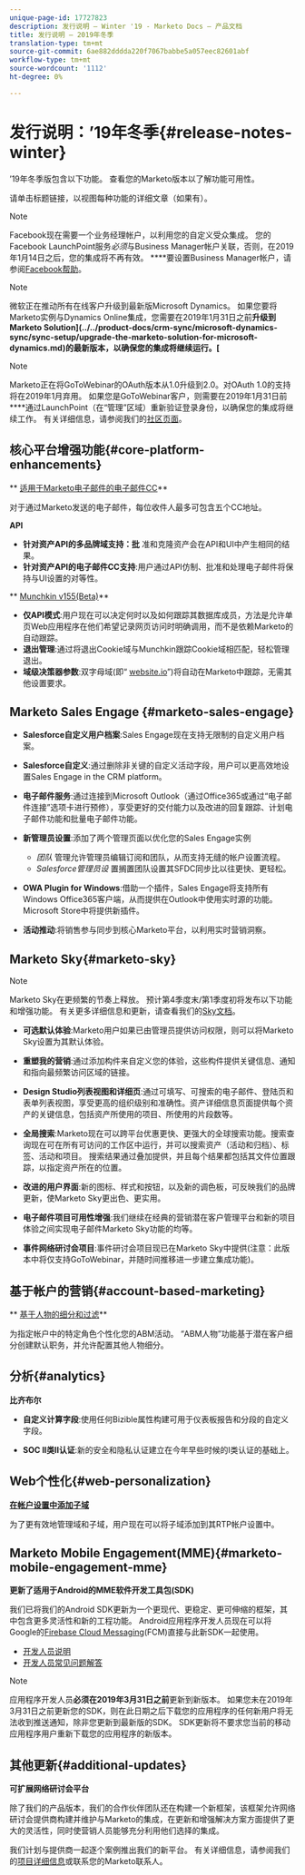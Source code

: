 ```yaml
---
unique-page-id: 17727823
description: 发行说明 — Winter '19 - Marketo Docs — 产品文档
title: 发行说明 — 2019年冬季
translation-type: tm+mt
source-git-commit: 6ae882dddda220f7067babbe5a057eec82601abf
workflow-type: tm+mt
source-wordcount: '1112'
ht-degree: 0%

---
```



# 发行说明：’19年冬季{#release-notes-winter}

’19年冬季版包含以下功能。 查看您的Marketo版本以了解功能可用性。

请单击标题链接，以视图每种功能的详细文章（如果有）。

>[!NOTE]
>
>Facebook现在需要一个业务经理帐户，以利用您的自定义受众集成。 您的Facebook LaunchPoint服务&#x200B;*必须*&#x200B;与Business Manager帐户关联，否则，在2019年1月14日之后，您的集成将不再有效。 ****&#x200B;要设置Business Manager帐户，请参阅[Facebook帮助](https://www.facebook.com/business/help/1710077379203657)。

>[!NOTE]
>
>微软正在推动所有在线客户升级到最新版Microsoft Dynamics。 如果您要将Marketo实例与Dynamics Online集成，您需要在2019年1月31日之前&#x200B;**升级到Marketo Solution](../../product-docs/crm-sync/microsoft-dynamics-sync/sync-setup/upgrade-the-marketo-solution-for-microsoft-dynamics.md)的最新版本，以确保您的集成将继续运行。[**

>[!NOTE]
>
>Marketo正在将GoToWebinar的OAuth版本从1.0升级到2.0。对OAuth 1.0的支持将在2019年1月弃用。 如果您是GoToWebinar客户，则需要在2019年1月31日前&#x200B;****&#x200B;通过LaunchPoint（在“管理”区域）重新验证登录身份，以确保您的集成将继续工作。 有关详细信息，请参阅我们的[社区页面](https://nation.marketo.com/docs/DOC-6739-gotowebinar-authentication-change-take-action-before-1312019)。

## 核心平台增强功能{#core-platform-enhancements}

** [适用于Marketo电子邮件的电子邮件CC](../../product-docs/email-marketing/general/email-cc.md)**

对于通过Marketo发送的电子邮件，每位收件人最多可包含五个CC地址。

**API**

* **针对资产API的多品牌域支持：批** 准和克隆资产会在API和UI中产生相同的结果。
* **针对资产API的电子邮件CC支持**:用户通过API仿制、批准和处理电子邮件将保持与UI设置的对等性。

** [Munchkin v155(Beta)](https://developers.marketo.com/javascript-api/lead-tracking/configuration/)**

* **仅API模式**:用户现在可以决定何时以及如何跟踪其数据库成员，方法是允许单页Web应用程序在他们希望记录网页访问时明确调用，而不是依赖Marketo的自动跟踪。
* **退出管理**:通过将退出Cookie域与Munchkin跟踪Cookie域相匹配，轻松管理退出。
* **域级决策器参数**:双字母域(即“  [website.io](https://website.io)”)将自动在Marketo中跟踪，无需其他设置要求。

## Marketo Sales Engage {#marketo-sales-engage}

* **Salesforce自定义用户档案**:Sales Engage现在支持无限制的自定义用户档案。

* **Salesforce自定义**:通过删除非关键的自定义活动字段，用户可以更高效地设置Sales Engage in the CRM platform。
* **电子邮件服务**:通过连接到Microsoft Outlook（通过Office365或通过“电子邮件连接”选项卡进行预修），享受更好的交付能力以及改进的回复跟踪、计划电子邮件功能和批量电子邮件功能。
* **新管理员设置**:添加了两个管理页面以优化您的Sales Engage实例

   * *团队* 管理允许管理员编辑订阅和团队，从而支持无缝的帐户设置流程。
   * *Salesforce管理员设* 置搁置团队设置其SFDC同步比以往更快、更轻松。

* **OWA Plugin for Windows**:借助一个插件，Sales Engage将支持所有Windows Office365客户端，从而提供在Outlook中使用实时源的功能。Microsoft Store中将提供新插件。
* **活动推动**:将销售参与同步到核心Marketo平台，以利用实时营销洞察。

## Marketo Sky{#marketo-sky}

>[!NOTE]
>
>Marketo Sky在更频繁的节奏上释放。 预计第4季度末/第1季度初将发布以下功能和增强功能。 有关更多详细信息和更新，请查看我们的[Sky文档](https://help.marketo.com/hc/en-us/articles/360012858573)。

* **可选默认体验**:Marketo用户如果已由管理员提供访问权限，则可以将Marketo Sky设置为其默认体验。

* **重塑我的营销**:通过添加构件来自定义您的体验，这些构件提供关键信息、通知和指向最频繁访问区域的链接。

* **Design Studio列表视图和详细页**:通过可填写、可搜索的电子邮件、登陆页和表单列表视图，享受更高的组织级别和准确性。资产详细信息页面提供每个资产的关键信息，包括资产所使用的项目、所使用的片段数等。

* **全局搜索**:Marketo现在可以跨平台优惠更快、更强大的全球搜索功能。搜索查询现在可在所有可访问的工作区中运行，并可以搜索资产（活动和归档）、标签、活动和项目。 搜索结果通过叠加提供，并且每个结果都包括其文件位置跟踪，以指定资产所在的位置。

* **改进的用户界面**:新的图标、样式和按钮，以及新的调色板，可反映我们的品牌更新，使Marketo Sky更出色、更实用。

* **电子邮件项目可用性增强**:我们继续在经典的营销潜在客户管理平台和新的项目体验之间实现电子邮件Marketo Sky功能的均等。
* **事件网络研讨会项目**:事件研讨会项目现已在Marketo Sky中提供(注意：此版本中将仅支持GoToWebinar，并随时间推移进一步建立集成功能)。

## 基于帐户的营销{#account-based-marketing}

** [基于人物的细分和过滤](../../product-docs/account-based-marketing/using-personas.md)**

为指定帐户中的特定角色个性化您的ABM活动。 “ABM人物”功能基于潜在客户细分创建默认职务，并允许配置其他人物细分。

## 分析{#analytics}

**比齐布尔**

* **自定义计算字段**:使用任何Bizible属性构建可用于仪表板报告和分段的自定义字段。

* **SOC II类II认证**:新的安全和隐私认证建立在今年早些时候的I类认证的基础上。

## Web个性化{#web-personalization}

**[在帐户设置中添加子域](/help/marketo/product-docs/web-personalization/getting-started/workspaces-in-web-personalization.md)**

为了更有效地管理域和子域，用户现在可以将子域添加到其RTP帐户设置中。

## Marketo Mobile Engagement(MME){#marketo-mobile-engagement-mme}

**更新了适用于Android的MME软件开发工具包(SDK)**

我们已将我们的Android SDK更新为一个更现代、更稳定、更可伸缩的框架，其中包含更多灵活性和新的工程功能。 Android应用程序开发人员现在可以将Google的[Firebase Cloud Messaging](https://firebase.google.com/docs/cloud-messaging/)(FCM)直接与此新SDK一起使用。

* [开发人员说明](https://developers.marketo.com/mobile/installation/#android_adding_fcm_to_your_application)
* [开发人员常见问题解答](https://developers.marketo.com/mobile/installation/#android_fcm_faq)

>[!NOTE]
>
>应用程序开发人员&#x200B;**必须在2019年3月31日之前**&#x200B;更新到新版本。 如果您未在2019年3月31日之前更新您的SDK，则在此日期之后下载您的应用程序的任何新用户将无法收到推送通知，除非您更新到最新版的SDK。 SDK更新将不要求您当前的移动应用程序用户重新下载您的应用程序的新版本。

## 其他更新{#additional-updates}

**可扩展网络研讨会平台**

除了我们的产品版本，我们的合作伙伴团队还在构建一个新框架，该框架允许网络研讨会提供商构建并维护与Marketo的集成，在更新和增强解决方案方面提供了更大的灵活性，同时使营销人员能够充分利用他们选择的集成。

我们计划与提供商一起逐个案例推出我们的新平台。 有关详细信息，请参阅我们的[项目详细信息](https://www.marketo.com/why-marketo/partners/technology/)或联系您的Marketo联系人。
